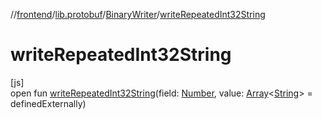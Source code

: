 //[frontend](../../../index.md)/[lib.protobuf](../index.md)/[BinaryWriter](index.md)/[writeRepeatedInt32String](write-repeated-int32-string.md)

# writeRepeatedInt32String

[js]\
open fun [writeRepeatedInt32String](write-repeated-int32-string.md)(field: [Number](https://kotlinlang.org/api/latest/jvm/stdlib/kotlin/-number/index.html), value: [Array](https://kotlinlang.org/api/latest/jvm/stdlib/kotlin/-array/index.html)&lt;[String](https://kotlinlang.org/api/latest/jvm/stdlib/kotlin/-string/index.html)&gt; = definedExternally)
